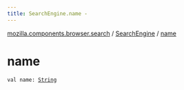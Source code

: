 ```yaml
---
title: SearchEngine.name - 
---
```


[mozilla.components.browser.search](../index.html) / [SearchEngine](index.html) / [name](./name.html)

# name

`val name: `[`String`](https://kotlinlang.org/api/latest/jvm/stdlib/kotlin/-string/index.html)